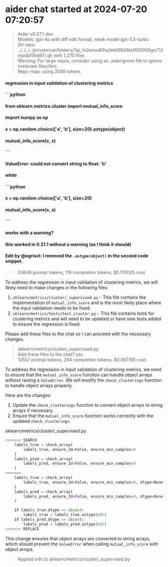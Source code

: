 
# aider chat started at 2024-07-20 07:20:57

> Aider v0.37.1-dev  
> Models: gpt-4o with diff edit format, weak model gpt-3.5-turbo  
> Git repo: ../../../../private/var/folders/7q/_fx2smvd0hq3nkt98d3kt4f00000gn/T/tmpdp15hd87/.git with 1,270 files  
> Warning: For large repos, consider using an .aiderignore file to ignore irrelevant files/dirs.  
> Repo-map: using 2048 tokens  

#### regression in input validation of clustering metrics  
#### ```python  
#### from sklearn.metrics.cluster import mutual_info_score  
#### import numpy as np  
####   
#### x = np.random.choice(['a', 'b'], size=20).astype(object)  
#### mutual_info_score(x, x)  
#### ```  
#### ValueError: could not convert string to float: 'b'  
####   
#### while  
#### ```python  
#### x = np.random.choice(['a', 'b'], size=20)  
#### mutual_info_score(x, x)  
#### ```  
#### works with a warning?  
####   
#### this worked in 0.21.1 without a warning (as I think it should)  
####   
####   
#### Edit by @ogrisel: I removed the `.astype(object)` in the second code snippet.  
> 33648 prompt tokens, 119 completion tokens, $0.170025 cost  

To address the regression in input validation of clustering metrics, we will likely need to make changes in the following files:

1. `sklearn/metrics/cluster/_supervised.py` - This file contains the implementation of `mutual_info_score` and is the most likely place where the input validation needs to be fixed.
2. `sklearn/metrics/tests/test_cluster.py` - This file contains tests for clustering metrics and will need to be updated or have new tests added to ensure the regression is fixed.

Please add these files to the chat so I can proceed with the necessary changes.

> sklearn/metrics/cluster/_supervised.py  
> Add these files to the chat? yes  
> 12557 prompt tokens, 294 completion tokens, $0.067195 cost  

To address the regression in input validation of clustering metrics, we need to ensure that the `mutual_info_score` function can handle object arrays without raising a `ValueError`. We will modify the `check_clusterings` function to handle object arrays properly.

Here are the changes:

1. Update the `check_clusterings` function to convert object arrays to string arrays if necessary.
2. Ensure that the `mutual_info_score` function works correctly with the updated `check_clusterings`.

sklearn/metrics/cluster/_supervised.py
```python
<<<<<<< SEARCH
    labels_true = check_array(
        labels_true, ensure_2d=False, ensure_min_samples=0
    )
    labels_pred = check_array(
        labels_pred, ensure_2d=False, ensure_min_samples=0
    )
=======
    labels_true = check_array(
        labels_true, ensure_2d=False, ensure_min_samples=0, dtype=None
    )
    labels_pred = check_array(
        labels_pred, ensure_2d=False, ensure_min_samples=0, dtype=None
    )

    if labels_true.dtype == object:
        labels_true = labels_true.astype(str)
    if labels_pred.dtype == object:
        labels_pred = labels_pred.astype(str)
>>>>>>> REPLACE
```

This change ensures that object arrays are converted to string arrays, which should prevent the `ValueError` when calling `mutual_info_score` with object arrays.

> Applied edit to sklearn/metrics/cluster/_supervised.py  
